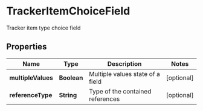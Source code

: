 

# TrackerItemChoiceField

Tracker item type choice field

## Properties

| Name | Type | Description | Notes |
|------------ | ------------- | ------------- | -------------|
|**multipleValues** | **Boolean** | Multiple values state of a field |  [optional] |
|**referenceType** | **String** | Type of the contained references |  [optional] |



